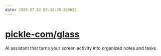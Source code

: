 ```yaml
---
date: 2025-07-12 07:32:28.369625
---
```


# [pickle-com/glass](https://github.com/pickle-com/glass)

AI assistant that turns your screen activity into organized notes and tasks